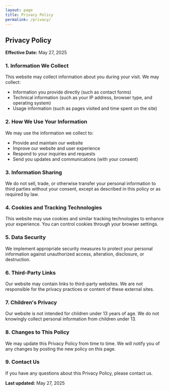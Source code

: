 ```yaml
---
layout: page
title: Privacy Policy
permalink: /privacy/
---
```


## Privacy Policy

**Effective Date:** May 27, 2025

### 1. Information We Collect
This website may collect information about you during your visit. We may collect:
- Information you provide directly (such as contact forms)
- Technical information (such as your IP address, browser type, and operating system)
- Usage information (such as pages visited and time spent on the site)

### 2. How We Use Your Information
We may use the information we collect to:
- Provide and maintain our website
- Improve our website and user experience
- Respond to your inquiries and requests
- Send you updates and communications (with your consent)

### 3. Information Sharing
We do not sell, trade, or otherwise transfer your personal information to third parties without your consent, except as described in this policy or as required by law.

### 4. Cookies and Tracking Technologies
This website may use cookies and similar tracking technologies to enhance your experience. You can control cookies through your browser settings.

### 5. Data Security
We implement appropriate security measures to protect your personal information against unauthorized access, alteration, disclosure, or destruction.

### 6. Third-Party Links
Our website may contain links to third-party websites. We are not responsible for the privacy practices or content of these external sites.

### 7. Children's Privacy
Our website is not intended for children under 13 years of age. We do not knowingly collect personal information from children under 13.

### 8. Changes to This Policy
We may update this Privacy Policy from time to time. We will notify you of any changes by posting the new policy on this page.

### 9. Contact Us
If you have any questions about this Privacy Policy, please contact us.

**Last updated:** May 27, 2025
